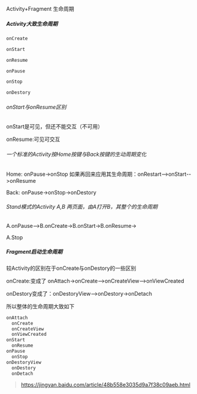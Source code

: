 Activity+Fragment 生命周期

##### Activity大致生命周期

```java
onCreate

onStart

onResume

onPause

onStop

onDestory
```

###### onStart与onResume区别

onStart是可见，但还不能交互（不可用）

onResume:可见可交互

###### 一个标准的Activity按Home按键与Back按键的生动周期变化

Home: onPause->onStop   如果再回来应用其生命周期：onRestart-->onStart-->onResume 

Back: onPause->onStop->onDestory

###### Stand模式的Activity A,B 两页面，由A打开B，其整个的生命周期

A.onPause-->B.onCreate->B.onStart->B.onResume->

A.Stop



##### Fragment启动生命周期

较Activity的区别在于onCreate与onDestory的一些区别

onCreate:变成了  onAttach->onCreate-->onCreateView-->onViewCreated

onDestory变成了：onDestoryView-->onDestory->onDetach

所以整体的生命周期大致如下

```java
onAttach
  onCreate
  onCreateView
  onViewCreated
onStart
  onResume
onPause
  onStop
onDestoryView
  onDestory
  onDetach
```

> https://jingyan.baidu.com/article/48b558e3035d9a7f38c09aeb.html







